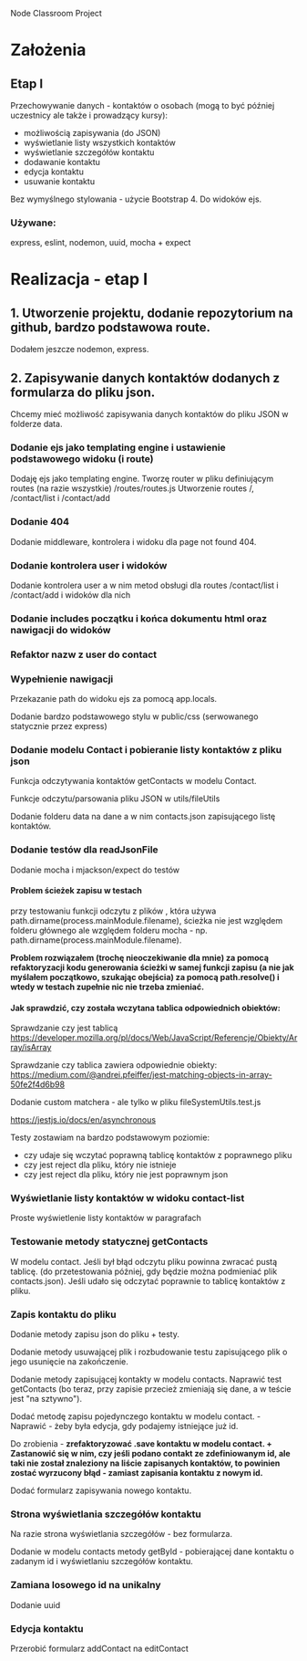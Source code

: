 Node Classroom Project

# Założenia

## Etap I

Przechowywanie danych - kontaktów o osobach (mogą to być później uczestnicy ale także i prowadzący kursy):

- możliwością zapisywania (do JSON)
- wyświetlanie listy wszystkich kontaktów
- wyświetlanie szczegółów kontaktu
- dodawanie kontaktu
- edycja kontaktu
- usuwanie kontaktu

Bez wymyślnego stylowania - użycie Bootstrap 4. Do widoków ejs.

### Używane:

express, eslint, nodemon, uuid, mocha + expect



# Realizacja - etap I

## 1. Utworzenie projektu, dodanie repozytorium na github, bardzo podstawowa route.

Dodałem jeszcze nodemon, express.

## 2. Zapisywanie danych kontaktów dodanych z formularza do pliku json.

Chcemy mieć możliwość zapisywania danych kontaktów do pliku JSON w folderze data.

### Dodanie ejs jako templating engine i ustawienie podstawowego widoku (i route) 

Dodaję ejs jako templating engine. Tworzę router w pliku definiującym routes (na razie wszystkie) /routes/routes.js Utworzenie routes /, /contact/list i /contact/add

### Dodanie 404

Dodanie middleware, kontrolera i widoku dla page not found 404.

### Dodanie kontrolera user i widoków 

Dodanie kontrolera user a w nim metod obsługi dla routes /contact/list i /contact/add i widoków dla nich

### Dodanie includes początku i końca dokumentu html oraz nawigacji do widoków

### Refaktor nazw z user do contact

### Wypełnienie nawigacji

Przekazanie path do widoku ejs za pomocą app.locals. 

Dodanie bardzo podstawowego stylu w public/css (serwowanego statycznie przez express)

### Dodanie modelu Contact i pobieranie listy kontaktów z pliku json

Funkcja odczytywania kontaktów getContacts w modelu Contact.

Funkcje odczytu/parsowania pliku JSON w utils/fileUtils

Dodanie folderu data na dane a w nim contacts.json zapisującego listę kontaktów.

### Dodanie testów dla readJsonFile

Dodanie mocha i mjackson/expect do testów

#### Problem ścieżek zapisu w testach

przy testowaniu funkcji odczytu z plików , która używa path.dirname(process.mainModule.filename), ścieżka nie jest względem folderu głównego ale względem folderu mocha - np. path.dirname(process.mainModule.filename).

**Problem rozwiązałem (trochę nieoczekiwanie dla mnie) za pomocą refaktoryzacji kodu generowania ścieżki w samej funkcji zapisu (a nie jak myślałem początkowo, szukając obejścia) za pomocą path.resolve() i wtedy w testach zupełnie nic nie trzeba zmieniać.**

#### Jak sprawdzić, czy została wczytana tablica odpowiednich obiektów:

Sprawdzanie czy jest tablicą https://developer.mozilla.org/pl/docs/Web/JavaScript/Referencje/Obiekty/Array/isArray

Sprawdzanie czy tablica zawiera odpowiednie obiekty: https://medium.com/@andrei.pfeiffer/jest-matching-objects-in-array-50fe2f4d6b98

Dodanie custom matchera - ale tylko w pliku fileSystemUtils.test.js

https://jestjs.io/docs/en/asynchronous

Testy zostawiam na bardzo podstawowym poziomie:

- czy udaje się wczytać poprawną tablicę kontaktów z poprawnego pliku
- czy jest reject dla pliku, który nie istnieje
- czy jest reject dla pliku, który nie jest poprawnym json

### Wyświetlanie listy kontaktów w widoku contact-list

Proste wyświetlenie listy kontaktów w paragrafach

### Testowanie metody statycznej getContacts

W modelu contact. Jeśli był błąd odczytu pliku powinna zwracać pustą tablicę. (do przetestowania później, gdy będzie można podmieniać plik contacts.json). Jeśli udało się odczytać poprawnie to tablicę kontaktów z pliku.

### Zapis kontaktu do pliku

Dodanie metody zapisu json do pliku + testy.

Dodanie metody usuwającej plik i rozbudowanie testu zapisującego plik o jego usunięcie na zakończenie.

Dodanie metody zapisującej kontakty w modelu contacts. Naprawić test getContacts (bo teraz, przy zapisie przecież zmieniają się dane, a w teście jest "na sztywno").

Dodać metodę zapisu pojedynczego kontaktu w modelu contact. - Naprawić - żeby była edycja, gdy podajemy istniejące już id.

Do zrobienia - **zrefaktoryzować .save kontaktu w modelu contact. + Zastanowić się w nim, czy jeśli podano contakt ze zdefiniowanym id, ale taki nie został znaleziony na liście zapisanych kontaktów, to powinien zostać wyrzucony błąd - zamiast zapisania kontaktu z nowym id.** 

Dodać formularz zapisywania nowego kontaktu.

### Strona wyświetlania szczegółów kontaktu

Na razie strona wyświetlania szczegółów - bez formularza. 

Dodanie w modelu contacts metody getById - pobierającej dane kontaktu o zadanym id i wyświetlaniu szczegółów kontaktu.

### Zamiana losowego id na unikalny

Dodanie uuid

### Edycja kontaktu

Przerobić formularz addContact na editContact